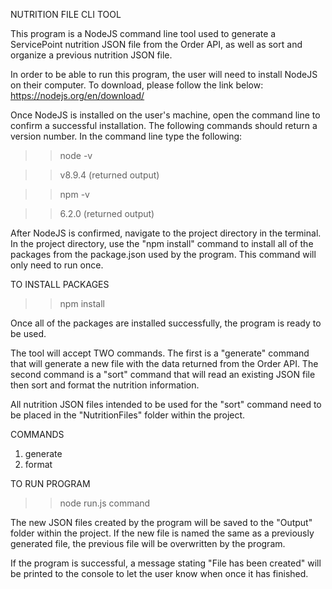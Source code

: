 NUTRITION FILE CLI TOOL

This program is a NodeJS command line tool used to generate a ServicePoint nutrition JSON file from the Order API, as well as sort and organize a previous nutrition JSON file.

In order to be able to run this program, the user will need to install NodeJS on their computer.
To download, please follow the link below:
https://nodejs.org/en/download/

Once NodeJS is installed on the user's machine, open the command line to confirm a successful installation. The following commands should return a version number.
In the command line type the following:
>> node -v

>> v8.9.4 (returned output)

>> npm -v

>> 6.2.0 (returned output)

After NodeJS is confirmed, navigate to the project directory in the terminal.
In the project directory, use the "npm install" command to install all of the packages from the package.json used by the program.
This command will only need to run once.

TO INSTALL PACKAGES

>> npm install

Once all of the packages are installed successfully, the program is ready to be used.

The tool will accept TWO commands. The first is a "generate" command that will generate a new file with the data returned from the Order API. The second command is a "sort" command that will read an existing JSON file then sort and format the nutrition information.

All nutrition JSON files intended to be used for the "sort" command need to be placed in the "NutritionFiles" folder within the project.

COMMANDS

1. generate
2. format

TO RUN PROGRAM

>> node run.js command

The new JSON files created by the program will be saved to the "Output" folder within the project. If the new file is named the same as a previously generated file, the previous file will be overwritten by the program.

If the program is successful, a message stating "File has been created" will be printed to the console to let the user know when once it has finished.





